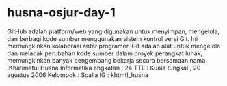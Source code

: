 # husna-osjur-day-1
GitHub adalah platform/web yang digunakan untuk menyimpan, mengelola, dan berbagi kode sumber menggunakan sistem kontrol versi Git. Ini memungkinkan kolaborasi antar programer.   Git adalah alat untuk mengelola dan melacak perubahan kode sumber dalam proyek perangkat lunak, memungkinkan banyak pengembang bekerja secara bersamaan
nama :Khatimatul Husna
Informatika angkatan : 24
TTL  : Kuala tungkal , 20 agustus 2006
Kelompok : Scalla 
IG  : khtmtl_husna

